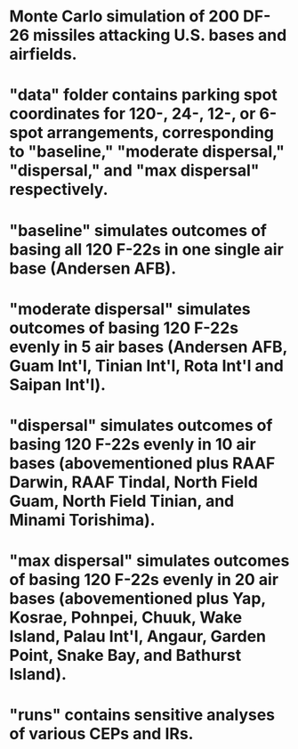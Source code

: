 # Monte Carlo simulation of 200 DF-26 missiles attacking U.S. bases and airfields.
# "data" folder contains parking spot coordinates for 120-, 24-, 12-, or 6-spot arrangements, corresponding to "baseline," "moderate dispersal," "dispersal," and "max dispersal" respectively.
# "baseline" simulates outcomes of basing all 120 F-22s in one single air base (Andersen AFB).
# "moderate dispersal" simulates outcomes of basing 120 F-22s evenly in 5 air bases (Andersen AFB, Guam Int'l, Tinian Int'l, Rota Int'l and Saipan Int'l).
# "dispersal" simulates outcomes of basing 120 F-22s evenly in 10 air bases (abovementioned plus RAAF Darwin, RAAF Tindal, North Field Guam, North Field Tinian, and Minami Torishima).
# "max dispersal" simulates outcomes of basing 120 F-22s evenly in 20 air bases (abovementioned plus Yap, Kosrae, Pohnpei, Chuuk, Wake Island, Palau Int'l, Angaur, Garden Point, Snake Bay, and Bathurst Island).
# "runs" contains sensitive analyses of various CEPs and IRs.
